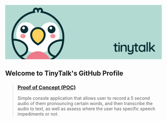 ![TinyTalk](https://github.com/TinyTalkHQ/.github/blob/main/images/tinytalk-banner.png) 

## Welcome to TinyTalk's GitHub Profile

> ### [Proof of Concept (POC)](https://github.com/TinyTalkHQ/POC)
> Simple console application that allows user to record a 5 second audio of them pronouncing certain words, and then transcribe the audio to text, as well as assess where the user has specific speech impediments or not.

